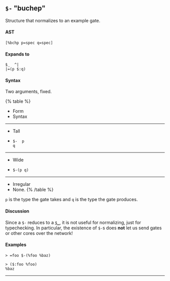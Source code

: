 ## `$-` "buchep"

Structure that normalizes to an example gate.

#### AST

```hoon
[%bchp p=spec q=spec]
```

#### Expands to

```hoon
$_  ^|
|=(p $:q)
```

#### Syntax

Two arguments, fixed.

{% table %}

- Form
- Syntax

---

- Tall
- ```hoon
  $-  p
  q
  ```

---

- Wide
- ```hoon
  $-(p q)
  ```

---

- Irregular
- None.
{% /table %}

`p` is the type the gate takes and `q` is the type the gate produces.

#### Discussion

Since a `$-` reduces to a [`$_`](#_-buccab), it is not useful for normalizing, just for typechecking. In particular, the existence of `$-`s does **not** let us send gates or other cores over the network!

#### Examples

```
> =foo $-(%foo %baz)

> ($:foo %foo)
%baz
```

---

